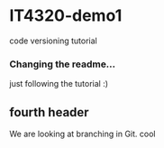# IT4320-demo1
code versioning tutorial

### Changing the readme...
just following the tutorial :)

## fourth header
We are looking at branching in Git. cool
